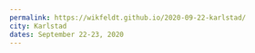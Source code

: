 ```yaml
---
permalink: https://wikfeldt.github.io/2020-09-22-karlstad/
city: Karlstad
dates: September 22-23, 2020
---
```

